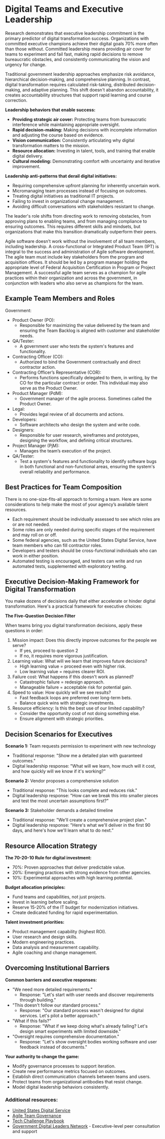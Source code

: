 # Digital Teams and Executive Leadership
Research demonstrates that executive leadership commitment is the primary predictor of digital transformation success. Organizations with committed executive champions achieve their digital goals 70% more often than those without. Committed leadership means providing air cover for teams to experiment and fail fast, making rapid decisions to remove bureaucratic obstacles, and consistently communicating the vision and urgency for change.

Traditional government leadership approaches emphasize risk avoidance, hierarchical decision-making, and comprehensive planning. In contrast, digital transformation requires calculated risk-taking, distributed decision-making, and adaptive planning. This shift doesn't abandon accountability, it creates accountability structures that support rapid learning and course correction.</br>

**Leadership behaviors that enable success:**
- **Providing strategic air cover:** Protecting teams from bureaucratic interference while maintaining appropriate oversight.
- **Rapid decision-making:** Making decisions with incomplete information and adjusting the course based on evidence.
- **Vision communication:** Consistently articulating why digital transformation matters to the mission.
- **Resource allocation:** Investing in talent, tools, and training that enable digital delivery.
- **Cultural modeling:** Demonstrating comfort with uncertainty and iterative improvement.

**Leadership anti-patterns that derail digital initiatives:**
- Requiring comprehensive upfront planning for inherently uncertain work.
- Micromanaging team processes instead of focusing on outcomes.
- Treating digital initiatives as traditional IT projects.
- Failing to invest in organizational change management.
- Avoiding difficult conversations with stakeholders resistant to change.

The leader's role shifts from directing work to removing obstacles, from approving plans to enabling teams, and from managing compliance to ensuring outcomes. This requires different skills and mindsets, but organizations that make this transition dramatically outperform their peers.

Agile software doesn’t work without the involvement of all team members, including leadership. A cross-functional or Integrated Product Team (IPT) is integral to the success and administration of Agile software development. The agile team must include key stakeholders from the program and acquisition offices. It should be led by a program manager holding the appropriate level of Federal Acquisition Certification in Program or Project Management. A successful agile team serves as a champion for agile practices within their organization and across the government, in conjunction with leaders who also serve as champions for the team.

## Example Team Members and Roles
Government:
- Product Owner (PO):
    - Responsible for maximizing the value delivered by the team and ensuring the Team Backlog is aligned with customer and stakeholder needs.
- QA/Tester:
    - A government user who tests the system's features and functionality.
- Contracting Officer (CO):
    - Authorized to bind the Government contractually and direct contractor action.
- Contracting Officer’s Representative (COR):
    - Performs functions specifically delegated to them, in writing, by the CO for the particular contract or order. This individual may also serve as the Product Owner.
- Product Manager (PdM):
    - Government manager of the agile process. Sometimes called the Product Owner. 
 - Legal:
    - Provides legal review of all documents and actions.
- Developers:
    - Software architects who design the system and write code.
- Designers:
    - Responsible for user research, wireframes and prototypes, designing the workflow, and defining critical structures.
- Project Manager (PjM):
    - Manages the team’s execution of the project.
- QA/Tester:
    - Test a system's features and functionality to identify software bugs in both functional and non-functional areas, ensuring the system's overall reliability and performance.

## Best Practices for Team Composition
There is no one-size-fits-all approach to forming a team. Here are some considerations to help make the most of your agency’s available talent resources.
- Each requirement should be individually assessed to see which roles are or are not needed.
- Some roles are only needed during specific stages of the requirement and may roll on or off.
- Some federal agencies, such as the United States Digital Service, have team members who can fill contractor roles.
- Developers and testers should be cross-functional individuals who can work in either position.
- Automated testing is encouraged, and testers can write and run automated tests, supplemented with exploratory testing.

## Executive Decision-Making Framework for Digital Transformation
You make dozens of decisions daily that either accelerate or hinder digital transformation. Here's a practical framework for executive choices:

**The Five-Question Decision Filter**

When teams bring you digital transformation decisions, apply these questions in order:
1. Mission impact: Does this directly improve outcomes for the people we serve?
    - If yes, proceed to question 2
    - If no, it requires more vigorous justification.
2. Learning value: What will we learn that improves future decisions?
    - High learning value = proceed even with higher risk.
    - Low learning value = requires clearer ROI.
3. Failure cost: What happens if this doesn't work as planned?
    - Catastrophic failure = redesign approach.
    - Manageable failure = acceptable risk for potential gain.
4. Speed to value: How quickly will we see results?
    - Fast feedback loops are preferred over long-term bets.
    - Balance quick wins with strategic investments.
5. Resource efficiency: Is this the best use of our limited capability?
    - Consider the opportunity cost of not doing something else.
    - Ensure alignment with strategic priorities.

## Decision Scenarios for Executives

**Scenario 1:** Team requests permission to experiment with new technology
- Traditional response: "Show me a detailed plan with guaranteed outcomes."
- Digital leadership response: "What will we learn, how much will it cost, and how quickly will we know if it's working?"

**Scenario 2:** Vendor proposes a comprehensive solution
- Traditional response: "This looks complete and reduces risk."
- Digital leadership response: "How can we break this into smaller pieces and test the most uncertain assumptions first?"

**Scenario 3:** Stakeholder demands a detailed timeline
- Traditional response: "We'll create a comprehensive project plan."
- Digital leadership response: "Here's what we'll deliver in the first 90 days, and here's how we'll learn what to do next.”</br>

## Resource Allocation Strategy

**The 70-20-10 Rule for digital investment:**</br>
- 70%: Proven approaches that deliver predictable value.
- 20%: Emerging practices with strong evidence from other agencies.
- 10%: Experimental approaches with high learning potential.

**Budget allocation principles:**
- Fund teams and capabilities, not just projects.
- Invest in learning before scaling.
- Reserve 15-20% of the IT budget for modernization initiatives.
- Create dedicated funding for rapid experimentation.

**Talent investment priorities:**
- Product management capability (highest ROI).
- User research and design skills.
- Modern engineering practices.
- Data analysis and measurement capability.
- Agile coaching and change management.

## Overcoming Institutional Barriers
**Common barriers and executive responses:**
- "We need more detailed requirements."
    - Response: "Let's start with user needs and discover requirements through building."
- "This doesn't follow our standard process."
    - Response: "Our standard process wasn't designed for digital services. Let's pilot a better approach."
- "What if this fails?"
    - Response: "What if we keep doing what's already failing? Let's design smart experiments with limited downside."
- "Oversight requires comprehensive documentation."
    - Response: "Let's show oversight bodies working software and user feedback instead of documents."

**Your authority to change the game:**
- Modify governance processes to support iteration.
- Create new performance metrics focused on outcomes.
- Establish direct communication channels between teams and users.
- Protect teams from organizational antibodies that resist change.
- Model digital leadership behaviors consistently.</br>

### Additional resources:
- [United States Digital Service](https://www.usds.gov/)
- [Agile Team Governance](https://www.pmi.org/disciplined-agile/people/governing-agile-teams)
- [Tech Challenge Playbook](https://techfarhub.usds.gov/resources/learning-center/field-guides/tech-challenge-playbook/)
- [Government Digital Leaders Network](https://www.govcommsinstitute.com/gdln) - Executive-level peer consultation and support
